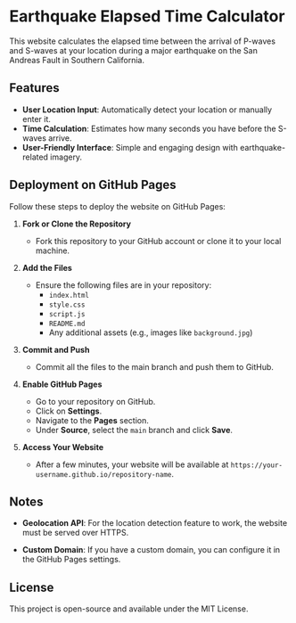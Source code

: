 # Earthquake Elapsed Time Calculator

This website calculates the elapsed time between the arrival of P-waves and S-waves at your location during a major earthquake on the San Andreas Fault in Southern California.

## Features

- **User Location Input**: Automatically detect your location or manually enter it.
- **Time Calculation**: Estimates how many seconds you have before the S-waves arrive.
- **User-Friendly Interface**: Simple and engaging design with earthquake-related imagery.

## Deployment on GitHub Pages

Follow these steps to deploy the website on GitHub Pages:

1. **Fork or Clone the Repository**

   - Fork this repository to your GitHub account or clone it to your local machine.

2. **Add the Files**

   - Ensure the following files are in your repository:
     - `index.html`
     - `style.css`
     - `script.js`
     - `README.md`
     - Any additional assets (e.g., images like `background.jpg`)

3. **Commit and Push**

   - Commit all the files to the main branch and push them to GitHub.

4. **Enable GitHub Pages**

   - Go to your repository on GitHub.
   - Click on **Settings**.
   - Navigate to the **Pages** section.
   - Under **Source**, select the `main` branch and click **Save**.

5. **Access Your Website**

   - After a few minutes, your website will be available at `https://your-username.github.io/repository-name`.

## Notes

- **Geolocation API**: For the location detection feature to work, the website must be served over HTTPS.

- **Custom Domain**: If you have a custom domain, you can configure it in the GitHub Pages settings.

## License

This project is open-source and available under the MIT License.
